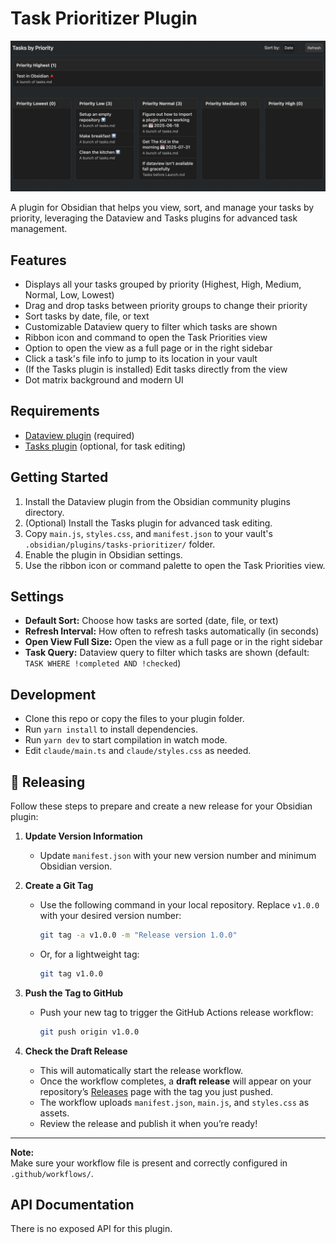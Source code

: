 # Task Prioritizer Plugin

![Preview of the Plugin](preview.png)

A plugin for Obsidian that helps you view, sort, and manage your tasks by priority, leveraging the Dataview and Tasks plugins for advanced task management.

## Features

-   Displays all your tasks grouped by priority (Highest, High, Medium, Normal, Low, Lowest)
-   Drag and drop tasks between priority groups to change their priority
-   Sort tasks by date, file, or text
-   Customizable Dataview query to filter which tasks are shown
-   Ribbon icon and command to open the Task Priorities view
-   Option to open the view as a full page or in the right sidebar
-   Click a task's file info to jump to its location in your vault
-   (If the Tasks plugin is installed) Edit tasks directly from the view
-   Dot matrix background and modern UI

## Requirements

-   [Dataview plugin](https://github.com/blacksmithgu/obsidian-dataview) (required)
-   [Tasks plugin](https://github.com/obsidian-tasks-group/obsidian-tasks) (optional, for task editing)

## Getting Started

1. Install the Dataview plugin from the Obsidian community plugins directory.
2. (Optional) Install the Tasks plugin for advanced task editing.
3. Copy `main.js`, `styles.css`, and `manifest.json` to your vault's `.obsidian/plugins/tasks-prioritizer/` folder.
4. Enable the plugin in Obsidian settings.
5. Use the ribbon icon or command palette to open the Task Priorities view.

## Settings

-   **Default Sort:** Choose how tasks are sorted (date, file, or text)
-   **Refresh Interval:** How often to refresh tasks automatically (in seconds)
-   **Open View Full Size:** Open the view as a full page or in the right sidebar
-   **Task Query:** Dataview query to filter which tasks are shown (default: `TASK WHERE !completed AND !checked`)

## Development

-   Clone this repo or copy the files to your plugin folder.
-   Run `yarn install` to install dependencies.
-   Run `yarn dev` to start compilation in watch mode.
-   Edit `claude/main.ts` and `claude/styles.css` as needed.

## 🚀 Releasing

Follow these steps to prepare and create a new release for your Obsidian plugin:

1. **Update Version Information**
   - Update `manifest.json` with your new version number and minimum Obsidian version.

2. **Create a Git Tag**
   - Use the following command in your local repository. Replace `v1.0.0` with your desired version number:
     ```bash
     git tag -a v1.0.0 -m "Release version 1.0.0"
     ```
   - Or, for a lightweight tag:
     ```bash
     git tag v1.0.0
     ```

3. **Push the Tag to GitHub**
   - Push your new tag to trigger the GitHub Actions release workflow:
     ```bash
     git push origin v1.0.0
     ```

4. **Check the Draft Release**
   - This will automatically start the release workflow.
   - Once the workflow completes, a **draft release** will appear on your repository’s [Releases](../../releases) page with the tag you just pushed.
   - The workflow uploads `manifest.json`, `main.js`, and `styles.css` as assets.
   - Review the release and publish it when you’re ready!

---

**Note:**  
Make sure your workflow file is present and correctly configured in `.github/workflows/`.

## API Documentation

There is no exposed API for this plugin.
